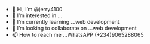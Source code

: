 - 👋 Hi, I’m @jerry4100
- 👀 I’m interested in ...
- 🌱 I’m currently learning ...web development
- 💞️ I’m looking to collaborate on ...web development 
- 📫 How to reach me ...WhatsAPP (+234)9065288065

<!---
jerry4100/jerry4100 is a ✨ special ✨ repository because its `README.md` (this file) appears on your GitHub profile.
You can click the Preview link to take a look at your changes.
--->
